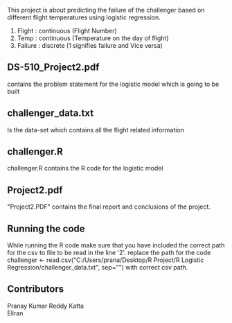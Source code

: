This project is about predicting the failure of the challenger based on different flight temperatures using logistic regression. 

1. Flight  :  continuous (Flight Number)
2. Temp    :  continuous (Temperature on the day of flight)  
3. Failure :  discrete (1 signifies failure and Vice versa)


## DS-510_Project2.pdf

contains the problem statement for the logistic model which is going to be built
   
## challenger_data.txt

Is the data-set which contains all the flight related information

## challenger.R

challenger.R contains the R code for the logistic model

## Project2.pdf

"Project2.PDF" contains the final report and conclusions of the project.

## Running the code

While running the R code make sure that you have included the correct path for the csv to file to be read in the line '2'.
replace the path for the code challenger <- read.csv("C:/Users/prana/Desktop/R Project/R Logistic Regression/challenger_data.txt", sep="")
with correct csv path.

## Contributors

Pranay Kumar Reddy Katta
<br/>Eliran
